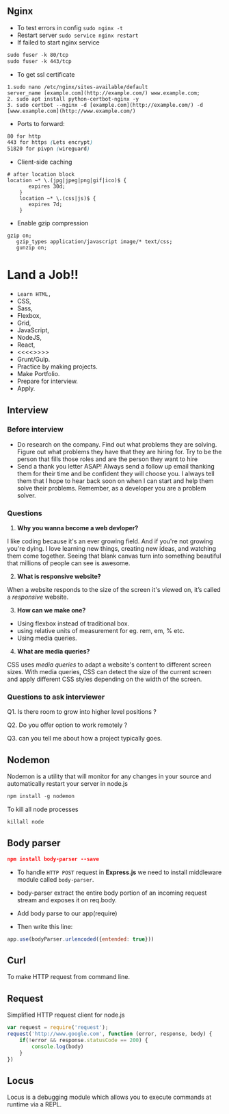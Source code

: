 ## Nginx
* To test errors in config
 ```sudo nginx -t ```
 * Restart server
 ```sudo service nginx restart ```
 * If failed to start nginx service
 ```css 
 sudo fuser -k 80/tcp
 sudo fuser -k 443/tcp
 ```
* To get ssl certificate
```
1.sudo nano /etc/nginx/sites-available/default  
server_name [example.com](http://example.com/) www.example.com;  
2. sudo apt install python-certbot-nginx -y  
3. sudo certbot --nginx -d [example.com](http://example.com/) -d [www.example.com](http://www.example.com/)
```
* Ports to forward:  
```css
80 for http  
443 for https (Lets encrypt)  
51820 for pivpn (wireguard)
```
* Client-side caching
```
# after location block
location ~* \.(jpg|jpeg|png|gif|ico)$ {
       expires 30d;
    }
    location ~* \.(css|js)$ {
       expires 7d;
    }
```
* Enable gzip compression
```
gzip on;
   gzip_types application/javascript image/* text/css;
   gunzip on;
```

# Land a Job!!

- `Learn HTML,` 
- CSS,
- Sass,
- Flexbox,
- Grid,
- JavaScript,
- NodeJS, 
- React,
- <<<<<PHP>>>>>
-  Grunt/Gulp.
- Practice by making projects.
- Make Portfolio.
- Prepare for interview.
- Apply.

## Interview 

### Before interview

- Do research on the company. Find out what problems they are solving. Figure out what problems they have that they are hiring for. Try to be the person that fills those roles and are the person they want to hire
- Send a thank you letter ASAP! Always send a follow up email thanking them for their time and be confident they will choose you. I always tell them that I hope to hear back soon on when I can start and help them solve their problems. Remember, as a developer you are a problem solver.

### Questions

1. **Why you wanna become a web devloper?**

I like coding because it's an ever growing field. And if you're not growing you're dying. I love learning new things, creating new ideas, and watching them come together. Seeing that blank canvas turn into something beautiful that millions of people can see is awesome. 


2. **What is responsive website?**

When a website responds to the size of the screen it's viewed on, it’s called a *responsive* website.


3. **How can we make one?**
- Using flexbox instead of traditional box.
- using relative units of measurement for eg. rem, em, % etc.
- Using media queries.


4. **What are media queries?**

CSS uses *media queries* to adapt a website's content to different screen sizes. With media queries, CSS can detect the size of the current screen and apply different CSS styles depending on the width of the screen.

### Questions to ask interviewer

Q1. Is there room to grow into higher level positions ?

Q2. Do you offer option to work remotely ?

Q3. can you tell me about how a project typically goes.


## Nodemon

Nodemon is a utility that will monitor for any changes in your source and automatically restart your server in node.js

```js
npm install -g nodemon
```

To kill all node processes

```js
killall node
```

## Body parser

```json
npm install body-parser --save
```

* To handle `HTTP POST` request in **Express.js** we need to install middleware module called `body-parser`.

* body-parser extract the entire body portion of an incoming request stream and exposes it on req.body.

* Add body parse to our app(require)
* Then write this line:

```js
app.use(bodyParser.urlencoded({entended: true})) 
```

## Curl

To make HTTP request from command line.

## Request

Simplified HTTP request client for node.js

```js
var request = require('request');
request('http://www.google.com', function (error, response, body) {
	if(!error && response.statusCode == 200) {
		console.log(body)
	}
})
```

## Locus

Locus is a debugging module which allows you to execute commands at runtime via a REPL.
<!--stackedit_data:
eyJoaXN0b3J5IjpbMjgxMzEyMzk2LDIwNzA2NzcyMjQsNDg5Nj
AwNjI0XX0=
-->